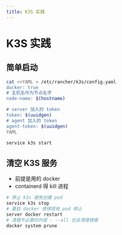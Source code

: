 ```yaml
---
title: K3S 实践
---
```


# K3S 实践

## 简单启动

```bash
cat <<YAML > /etc/rancher/k3s/config.yaml
docker: true
# 主机名作为节点名字
node-name: $(hostname)

# server 加入的 token
token: $(uuidgen)
# agent 加入的 token
agent-token: $(uuidgen)
YAML

service k3s start
```

## 清空 K3S 服务
* 前提是用的 docker
* containerd 得 kill 进程

```bash
# 停止 k3s 避免创建 pod
service k3s stop
# 重启 docker 使得现有 pod 停止
server docker restart
# 清理不必要的内容 - --all 也会清理镜像
docker system prune
```
